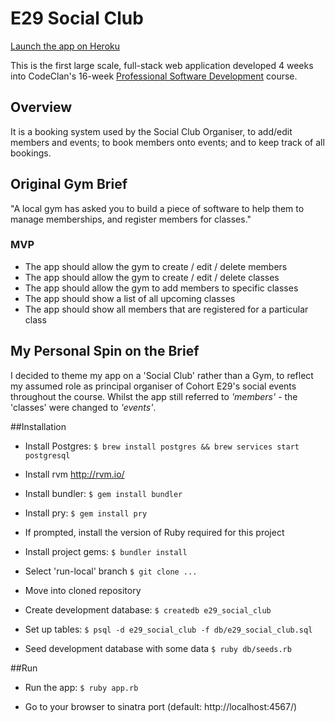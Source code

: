 # E29 Social Club

[Launch the app on Heroku](https://e29-social-club.herokuapp.com)

This is the first large scale, full-stack web application developed 4 weeks into CodeClan's 16-week [Professional Software Development](https://codeclan.com/courses/professional-software-development/) course. 

## Overview
It is a booking system used by the Social Club Organiser, to add/edit members and events; to book members onto events; and to keep track of all bookings.

## Original Gym Brief
"A local gym has asked you to build a piece of software to help them to manage memberships, and register members for classes."

### MVP
* The app should allow the gym to create / edit / delete members
* The app should allow the gym to create / edit / delete classes
* The app should allow the gym to add members to specific classes
* The app should show a list of all upcoming classes
* The app should show all members that are registered for a particular class

## My Personal Spin on the Brief
I decided to theme my app on a 'Social Club' rather than a Gym, to reflect my assumed role as principal organiser of Cohort E29's social events throughout the course. Whilst the app still referred to _'members'_ - the 'classes' were changed to _'events'_.

##Installation

* Install Postgres: `$ brew install postgres && brew services start postgresql`

* Install rvm http://rvm.io/

* Install bundler: `$ gem install bundler`

* Install pry: `$ gem install pry`

* If prompted, install the version of Ruby required for this project

* Install project gems: `$ bundler install`

* Select 'run-local' branch `$ git clone ...`

* Move into cloned repository

* Create development database: `$ createdb e29_social_club`

* Set up tables: `$ psql -d e29_social_club -f db/e29_social_club.sql`

* Seed development database with some data `$ ruby db/seeds.rb`

##Run

* Run the app: `$ ruby app.rb`

* Go to your browser to sinatra port (default: http://localhost:4567/)
